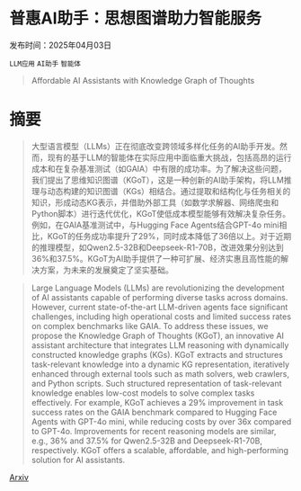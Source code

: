# 普惠AI助手：思想图谱助力智能服务

发布时间：2025年04月03日

`LLM应用` `AI助手` `智能体`

> Affordable AI Assistants with Knowledge Graph of Thoughts

# 摘要

> 大型语言模型（LLMs）正在彻底改变跨领域多样化任务的AI助手开发。然而，现有的基于LLM的智能体在实际应用中面临重大挑战，包括高昂的运行成本和在复杂基准测试（如GAIA）中有限的成功率。为了解决这些问题，我们提出了思维知识图谱（KGoT），这是一种创新的AI助手架构，将LLM推理与动态构建的知识图谱（KGs）相结合。通过提取和结构化与任务相关的知识，形成动态KG表示，并借助外部工具（如数学求解器、网络爬虫和Python脚本）进行迭代优化，KGoT使低成本模型能够有效解决复杂任务。例如，在GAIA基准测试中，与Hugging Face Agents结合GPT-4o mini相比，KGoT的任务成功率提升了29%，同时成本降低了36倍以上。对于近期的推理模型，如Qwen2.5-32B和Deepseek-R1-70B，改进效果分别达到36%和37.5%。KGoT为AI助手提供了一种可扩展、经济实惠且高性能的解决方案，为未来的发展奠定了坚实基础。

> Large Language Models (LLMs) are revolutionizing the development of AI assistants capable of performing diverse tasks across domains. However, current state-of-the-art LLM-driven agents face significant challenges, including high operational costs and limited success rates on complex benchmarks like GAIA. To address these issues, we propose the Knowledge Graph of Thoughts (KGoT), an innovative AI assistant architecture that integrates LLM reasoning with dynamically constructed knowledge graphs (KGs). KGoT extracts and structures task-relevant knowledge into a dynamic KG representation, iteratively enhanced through external tools such as math solvers, web crawlers, and Python scripts. Such structured representation of task-relevant knowledge enables low-cost models to solve complex tasks effectively. For example, KGoT achieves a 29% improvement in task success rates on the GAIA benchmark compared to Hugging Face Agents with GPT-4o mini, while reducing costs by over 36x compared to GPT-4o. Improvements for recent reasoning models are similar, e.g., 36% and 37.5% for Qwen2.5-32B and Deepseek-R1-70B, respectively. KGoT offers a scalable, affordable, and high-performing solution for AI assistants.

[Arxiv](https://arxiv.org/abs/2504.02670)